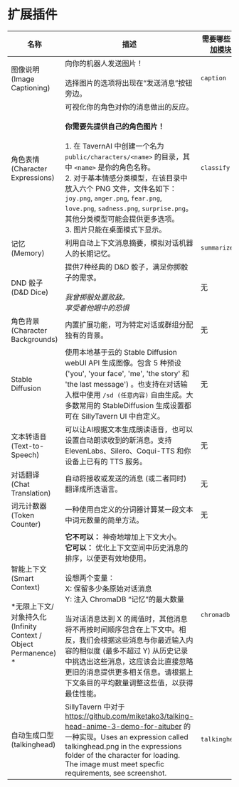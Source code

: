 # 扩展插件

| 名称             | 描述                      | 需要哪些 <a href="https://github.com/Cohee1207/TavernAI-extras#modules" target="_blank">附加模块</a> | 截图 |
| ---------------- | ---------------------------------| ---------------------------- | ---------- |
| 图像说明<br> (Image Captioning)  | 向你的机器人发送图片！<br><br>选择图片的选项将出现在“发送消息”按钮旁边。 | `caption`                    | <img src="https://user-images.githubusercontent.com/18619528/224161576-ddfc51cd-995e-44ec-bf2d-d2477d603f0c.png" style="max-width:200px" />  |
| 角色表情<br> (Character Expressions)  | 可视化你的角色对你的消息做出的反应。<br><br>**你需要先提供自己的角色图片！**<br><br>1. 在 TavernAI 中创建一个名为 `public/characters/<name>` 的目录，其中 `<name>` 是你的角色名称。<br>2. 对于基本情感分类模型，在该目录中放入六个 PNG 文件，文件名如下：`joy.png`, `anger.png`, `fear.png`, `love.png`, `sadness.png`, `surprise.png`。其他分类模型可能会提供更多选项。<br>3. 图片只能在桌面模式下显示。 | `classify` | <img style="max-width:200px" alt="image" src="https://user-images.githubusercontent.com/18619528/223765089-34968217-6862-47e0-85da-7357370f8de6.png"> |
| 记忆<br> (Memory)  | 利用自动上下文消息摘要，模拟对话机器人的长期记忆。 | `summarize` |  <img style="max-width:200px" alt="image" src="https://user-images.githubusercontent.com/18619528/223766279-88a46481-1fa6-40c5-9724-6cdd6f587233.png"> |
| DND 骰子<br> (D&D Dice)  | 提供7种经典的 D&D 骰子，满足你掷骰子的需求。<br><br>*我曾掷骰处置败敌。<br>享受着他眼中的恐惧* | 无 | <img style="max-width:200px" alt="image" src="https://user-images.githubusercontent.com/18619528/226199925-a066c6fc-745e-4a2b-9203-1cbffa481b14.png"> |
| 角色背景<br> (Character Backgrounds)  | 内置扩展功能，可为特定对话或群组分配独有的背景。 | 无 | <img style="max-width:200px" alt="image" src="https://user-images.githubusercontent.com/18619528/233494454-bfa7c9c7-4faa-4d97-9c69-628fd96edd92.png"> |
| Stable Diffusion | 使用本地基于云的 Stable Diffusion webUI API 生成图像。包含 5 种预设 ('you', 'your face', 'me', 'the story' 和 'the last message') 。也支持在对话输入框中使用 `/sd (任意内容)` 自由生成。大多数常用的 StableDiffusion 生成设置都可在 SillyTavern UI 中自定义。 | 无 | <img style="max-width:200px" alt="image" src="https://files.catbox.moe/ppata8.png"> |
| 文本转语音<br> (Text-to-Speech)  | 可以让AI根据文本生成朗读语音，也可以设置自动朗读收到的新消息。支持 ElevenLabs、Silero、Coqui-TTS 和你设备上已有的 TTS 服务。 | 无 | <img style="max-width:200px" alt="image" src="https://files.catbox.moe/o3wxkk.png"> |
| 对话翻译<br> (Chat Translation)  | 自动将接收或发送的消息 (或二者同时) 翻译成所选语言。 | 无 | Pending |
| 词元计数器<br> (Token Counter)  | 一种使用自定义的分词器计算某一段文本中词元数量的简单方法。 | 无 | Pending |
| 智能上下文<br> (Smart Context) <br><br>*无限上下文/对象持久化  (Infinity Context / Object Permanence) * | **它不可以：** 神奇地增加上下文大小。<br>**它可以：** 优化上下文空间中历史消息的排序，以便更有效地使用。<br><br>设想两个变量：<br>X: 保留多少条原始对话消息<br>Y: 注入 ChromaDB “记忆”的最大数量<br><br>当对话消息达到 X 的阈值时，其他消息将不再按时间顺序包含在上下文中。相反，我们会根据这些消息与你最近输入内容的相似度 (最多不超过 Y) 从历史记录中挑选出这些消息，这应该会比直接忽略更旧的消息提供更多相关信息。请根据上下文条目的平均数量调整这些值，以获得最佳性能。 | `chromadb` | Pending |
| 自动生成口型<br> (talkinghead)  | SillyTavern 中对于 https://github.com/miketako3/talking-head-anime-3-demo-for-aituber 的一种实现。Uses an expression called talkinghead.png in the expressions folder of the character for loading. The image must meet specfic requirements, see screenshot. | `talkinghead` | <img style="max-width:200px" alt="image" src="https://github.com/miketako3/talking-head-anime-3-demo-for-aituber/blob/main/docs/input_spec.png?raw=true"> |
